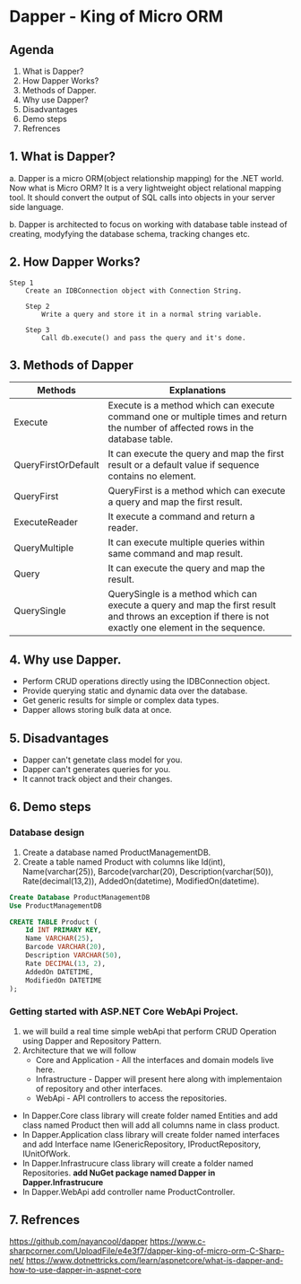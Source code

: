 # Dapper - King of Micro ORM

## Agenda
1. What is Dapper?
2. How Dapper Works?
3. Methods of Dapper.
4. Why use Dapper?
5. Disadvantages
6. Demo steps
7. Refrences

## 1. What is Dapper?
a. Dapper is a micro ORM(object relationship mapping) for the .NET world. Now what is Micro ORM? It is a very lightweight object relational mapping tool. It should convert the output of SQL calls into objects in your server side language.

b. Dapper is architected to focus on working with database table instead of creating, modyfying the database schema, tracking changes etc.

## 2. How Dapper Works?

```
Step 1
    Create an IDBConnection object with Connection String.

	Step 2
		Write a query and store it in a normal string variable.

	Step 3
		Call db.execute() and pass the query and it's done.
```

## 3. Methods of Dapper

| Methods | Explanations                                                                                                                      |
| ------- | --------------------------------------------------------------------------------------------------------------------------------- |
| Execute | Execute is a method which can execute command one or multiple times and return the number of affected rows in the database table. |
| QueryFirstOrDefault | It can execute the query and map the first result or a default value if sequence contains no element.                                                   |
| QueryFirst          | QueryFirst is a method which can execute a query and map the first result.                                                                              |
| ExecuteReader       | It execute a command and return a reader.                                                                                                               |
| QueryMultiple       | It can execute multiple queries within same command and map result.                                                                                     |
| Query               | It can execute the query and map the result.                                                                                                            |
| QuerySingle         | QuerySingle is a method which can execute a query and map the first result and throws an exception if there is not exactly one element in the sequence. |            


  ## 4. Why use Dapper.
* Perform CRUD operations directly using the IDBConnection object.
* Provide querying static and dynamic data over the database.
* Get generic results for simple or complex data types.
* Dapper allows storing bulk data at once.





## 5. Disadvantages

*  Dapper can't genetate class model for you.
*  Dapper can't generates queries for you.
*  It cannot track object and their changes.

  ## 6. Demo steps

### Database design

  1. Create a database named ProductManagementDB.
  2. Create a table named Product with columns like Id(int), Name(varchar(25)), Barcode(varchar(20), Description(varchar(50)), Rate(decimal(13,2)), AddedOn(datetime), ModifiedOn(datetime).
``` SQL
Create Database ProductManagementDB
Use ProductManagementDB

CREATE TABLE Product (
    Id INT PRIMARY KEY,
    Name VARCHAR(25),
    Barcode VARCHAR(20),
    Description VARCHAR(50),
    Rate DECIMAL(13, 2),
    AddedOn DATETIME,
    ModifiedOn DATETIME
);
```

### Getting started with ASP.NET Core WebApi Project.
1. we will build a real time simple webApi that perform CRUD Operation using Dapper and Repository Pattern.
2. Architecture that we will follow
   * Core and Application - All the interfaces and domain models live here.
   * Infrastructure - Dapper will present here along with implementaion of repository and other interfaces.
   * WebApi - API controllers to access the repositories.
  
 * In Dapper.Core class library will create folder named Entities and add class named Product then will add all columns name in class product.
 * In Dapper.Application class library will create folder named interfaces and add Interface name IGenericRepository, IProductRepository, IUnitOfWork.
 * In Dapper.Infrastrucure class library will create a folder named Repositories. **add NuGet package named Dapper in Dapper.Infrastrucure**
 * In Dapper.WebApi add controller name ProductController.

## 7. Refrences

https://github.com/nayancool/dapper
https://www.c-sharpcorner.com/UploadFile/e4e3f7/dapper-king-of-micro-orm-C-Sharp-net/
https://www.dotnettricks.com/learn/aspnetcore/what-is-dapper-and-how-to-use-dapper-in-aspnet-core
  
